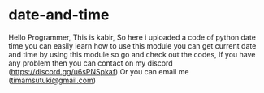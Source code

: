 # date-and-time

Hello Programmer,
This is kabir, So here i uploaded a code of python date time you can easily learn how to use this module you can get current date and time by using this module so go and check out the 
codes, If you have any problem then you can contact on my discord (https://discord.gg/u6sPNSpkaf)
Or you can email me (timamsutuki@gmail.com)
